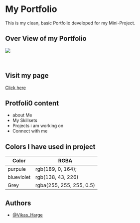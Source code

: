 # My Portfolio

This is my clean, basic Portfolio developed for my Mini-Project.
<br>

## Over View of my Portfolio

<img src="./Media, gif, videos\Vikas_Portfolio_1.gif"></img>

<br>

## Visit my page 

[Click here](https://vikasharge.github.io/Fortfolio-mini-project/)

## Protfoli0 content

- about Me
- My Skillsets
- Projects i am working on
- Connect with me

## Colors I have used in project

| Color             | RGBA                                                                |
| ----------------- | ------------------------------------------------------------------ |
| purpule | rgb(189, 0, 164); |
| blueviolet| rgb(138, 43, 226)|
| Grey | rgba(255, 255, 255, 0.5)  |


## Authors

- [@Vikas_Harge](https://github.com/VikasHarge)
